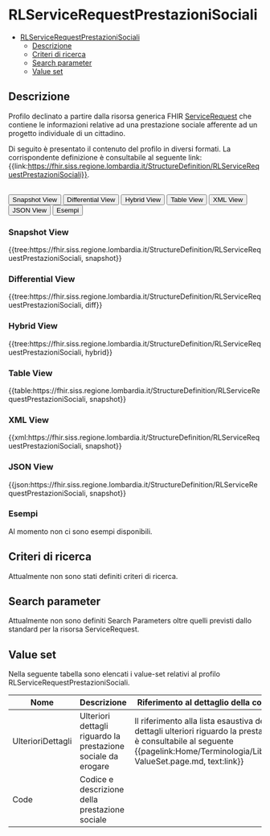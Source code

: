 # RLServiceRequestPrestazioniSociali

- [RLServiceRequestPrestazioniSociali](#rlservicerequestprestazionisociali)
  - [Descrizione](#descrizione)
  - [Criteri di ricerca](#criteri-di-ricerca)
  - [Search parameter](#search-parameter)
  - [Value set](#value-set)


## Descrizione

Profilo declinato a partire dalla risorsa generica FHIR [ServiceRequest](http://hl7.org/fhir/R4/servicerequest.html) che contiene le informazioni relative ad una prestazione sociale afferente ad un progetto individuale di un cittadino.

Di seguito è presentato il contenuto del profilo in diversi formati. La corrispondente definizione è consultabile al seguente link: {{link:https://fhir.siss.regione.lombardia.it/StructureDefinition/RLServiceRequestPrestazioniSociali}}.

<br>
<div class="tab">
 <button class="tablinks active" onclick="openTab(event, 'Snapshot View')">Snapshot View</button>
  <button class="tablinks" onclick="openTab(event, 'Differential View')">Differential View</button>
  <button class="tablinks" onclick="openTab(event, 'Hybrid View')">Hybrid View</button>
   <button class="tablinks" onclick="openTab(event, 'Table View')">Table View</button>
   <button class="tablinks" onclick="openTab(event, 'XML View')">XML View</button>
  <button class="tablinks" onclick="openTab(event, 'JSON View')">JSON View</button>
  <button class="tablinks" onclick="openTab(event, 'Esempi')">Esempi</button>
</div>

<div id="Snapshot View" class="tabcontent" style="display:block">
  <h3>Snapshot View</h3>
{{tree:https://fhir.siss.regione.lombardia.it/StructureDefinition/RLServiceRequestPrestazioniSociali, snapshot}}
</div>

<div id="Differential View" class="tabcontent">
  <h3>Differential View</h3>
{{tree:https://fhir.siss.regione.lombardia.it/StructureDefinition/RLServiceRequestPrestazioniSociali, diff}}
</div>

<div id="Hybrid View" class="tabcontent">
  <h3>Hybrid View</h3>
{{tree:https://fhir.siss.regione.lombardia.it/StructureDefinition/RLServiceRequestPrestazioniSociali, hybrid}}
</div>

<div id="Table View" class="tabcontent">
  <h3>Table View</h3>
{{table:https://fhir.siss.regione.lombardia.it/StructureDefinition/RLServiceRequestPrestazioniSociali, snapshot}}
</div>

<div id="XML View" class="tabcontent">
  <h3>XML View</h3>
{{xml:https://fhir.siss.regione.lombardia.it/StructureDefinition/RLServiceRequestPrestazioniSociali, snapshot}}
</div>

<div id="JSON View" class="tabcontent">
  <h3>JSON View</h3>
{{json:https://fhir.siss.regione.lombardia.it/StructureDefinition/RLServiceRequestPrestazioniSociali, snapshot}}
</div>

<div id="Esempi" class="tabcontent">
  <h3>Esempi</h3>
Al momento non ci sono esempi disponibili. 
</div>

<!-- ===================================================FINE SEZIONE=================================================== -->

## Criteri di ricerca

Attualmente non sono stati definiti criteri di ricerca.

<!-- ===================================================FINE SEZIONE=================================================== -->

## Search parameter

Attualmente non sono definiti Search Parameters oltre quelli previsti dallo standard per la risorsa ServiceRequest.

<!-- ===================================================FINE SEZIONE=================================================== -->

## Value set

Nella seguente tabella sono elencati i value-set relativi al profilo RLServiceRequestPrestazioniSociali.

| Nome | Descrizione | Riferimento al dettaglio della codifica |
|---|---|---|
| UlterioriDettagli | Ulteriori dettagli riguardo la prestazione sociale da erogare | Il riferimento alla lista esaustiva dei dettagli ulteriori riguardo la prestazione è consultabile al seguente {{pagelink:Home/Terminologia/Libreria-ValueSet.page.md, text:link}} |
| Code| Codice e descrizione della prestazione sociale | |